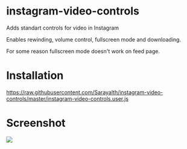 # instagram-video-controls
Adds standart controls for video in Instagram

Enables rewinding, volume control, fullscreen mode and downloading.

For some reason fullscreen mode doesn't work on feed page.

# Installation
https://raw.githubusercontent.com/Sarayalth/instagram-video-controls/master/instagram-video-controls.user.js

# Screenshot
![](https://i.imgur.com/mnY42Ii.png)

